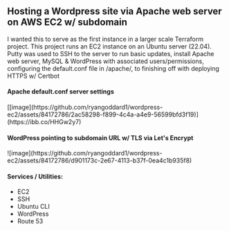 <H2>Hosting a Wordpress site via Apache web server on AWS EC2 w/ subdomain</H2>
<p>I wanted this to serve as the first instance in a larger scale Terraform project. This project runs an EC2 instance on an Ubuntu server (22.04). Putty was used to SSH to the server to run basic updates, install Apache web server, MySQL & WordPress with associated users/permissions, configuring the default.conf file in /apache/, to finishing off with deploying HTTPS w/ Certbot</p>


<h4>Apache default.conf server settings</h4>
[[image](https://github.com/ryangoddard1/wordpress-ec2/assets/84172786/2ac58298-f899-4c4a-a4e9-56599bfd3f19)](https://ibb.co/HHGw2y7)

<h4>WordPress pointing to subdomain URL w/ TLS via Let's Encrypt</h4>
![image](https://github.com/ryangoddard1/wordpress-ec2/assets/84172786/d901173c-2e67-4113-b37f-0ea4c1b935f8)



<h4>Services / Utilities:</h4>
  <ul>
  <li>EC2</li>
  <li>SSH</li>
  <li>Ubuntu CLI</li>
  <li>WordPress</li>
  <li>Route 53</li>
  </ul>
